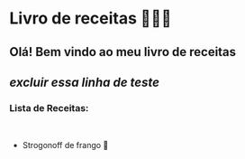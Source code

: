 # Livro de receitas 👨🏽‍🍳

## Olá! Bem vindo ao meu livro de receitas 
## *excluir essa linha de teste*
### Lista de Receitas:

<br>

 -  Strogonoff de frango 🍗


